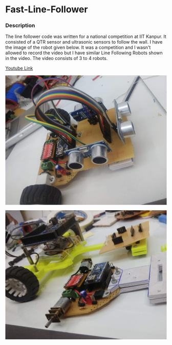 # Fast-Line-Follower

### Description
The line follower code was written for a national competition at IIT Kanpur. It consisted of a QTR sensor and ultrasonic sensors to follow the wall. I have the image of the robot given below. It was a competition and I wasn't allowed to record the video but I have similar Line Following Robots shown in the video. The video consists of 3 to 4 robots.

[Youtube Link](https://youtu.be/Ekl4wVIpUEs)


![alt text](img1.jpg "Image 1")


![alt text](img2.jpg "Image 2")

